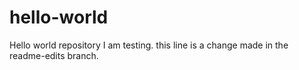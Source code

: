 # hello-world
Hello world repository
I am testing. this line is a change made in the readme-edits branch.
